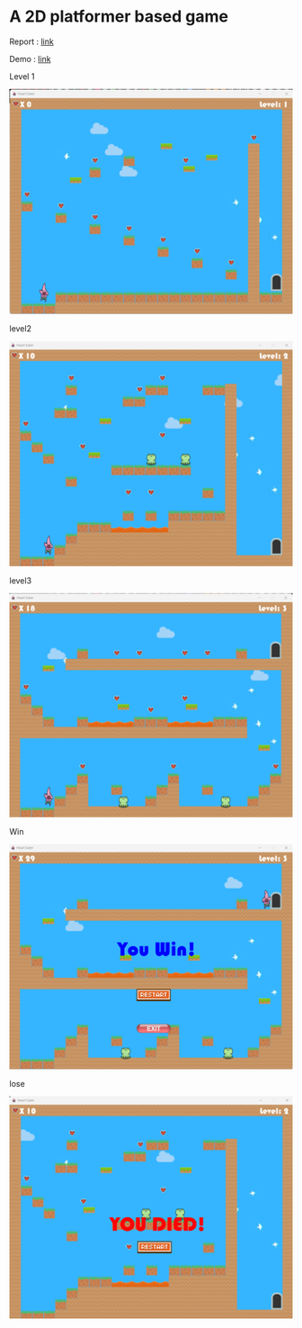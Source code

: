 <h1>A 2D platformer based game</h1>

Report : <a href="https://drive.google.com/file/d/12snVafS5zr023bMirQoJ4m7rU5woCeno/view?usp=sharing">link</a>

Demo : <a href="https://drive.google.com/file/d/1RZRDoZ5iO1TU-QKcSo_GTlMWvfNtS8WO/view?usp=sharing">link</a>

<p>Level 1</p>
<img src="level1ss.png">

<p>level2</p>
<img src="level2ss.png">

<p>level3</p>
<img src="level3ss.png">

<p>Win</p>
<img src="winss.png">

<p>lose</p>
<img src="deadss.png">


